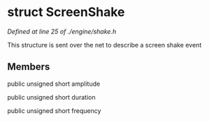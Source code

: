 # struct ScreenShake

*Defined at line 25 of ./engine/shake.h*

 This structure is sent over the net to describe a screen shake event



## Members

public unsigned short amplitude

public unsigned short duration

public unsigned short frequency




